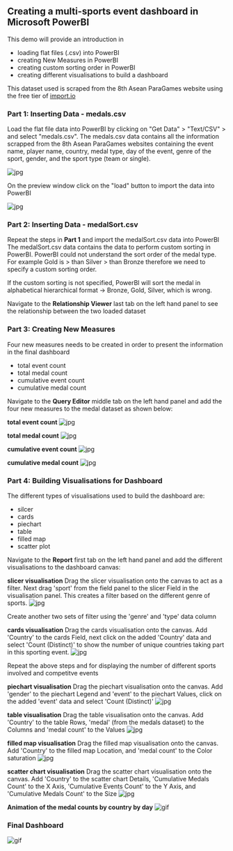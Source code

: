 ## Creating a multi-sports event dashboard in Microsoft PowerBI ##

This demo will provide an introduction in  
- loading flat files (.csv) into PowerBI 
- creating New Measures in PowerBI
- creating custom sorting order in PowerBI
- creating different visualisations to build a dashboard 

This dataset used is scraped from the 8th Asean ParaGames website using the free tier of [import.io](https://www.import.io/)  

### Part 1: Inserting Data - medals.csv ###

Load the flat file data into PowerBI by clicking on "Get Data" > "Text/CSV" > and select "medals.csv".
The medals.csv data contains all the information scrapped from the 8th Asean ParaGames websites containing the event name, player name, country, medal type, day of the event, genre of the sport, gender, and the sport type (team or single). 

![jpg](images/InsertData.jpg)

On the preview window click on the "load" button to import the data into PowerBI

![jpg](images/InsertData2.jpg)

### Part 2: Inserting Data - medalSort.csv ###

Repeat the steps in **Part 1** and import the medalSort.csv data into PowerBI
The medalSort.csv data contains the data to perform custom sorting in PowerBI. PowerBI could not understand the sort order of the medal type. For example Gold is > than Silver > than Bronze therefore we need to specify a custom sorting order.

If the custom sorting is not specified, PowerBI will sort the medal in alphabetical hierarchical format -> Bronze, Gold, Silver, which is wrong.

Navigate to the **Relationship Viewer** last tab on the left hand panel to see the relationship between the two loaded dataset

### Part 3: Creating New Measures ###

Four new measures needs to be created in order to present the information in the final dashboard
- total event count
- total medal count
- cumulative event count
- cumulative medal count 

Navigate to the **Query Editor** middle tab on the left hand panel and add the four new measures to the medal dataset as shown below:

**total event count**
![jpg](images/NewMeasure-EventCount.jpg)

**total medal count**
![jpg](images/NewMeasure-MedalCount.jpg)

**cumulative event count**
![jpg](images/NewMeasures-CumulativeEventCount.jpg)

**cumulative medal count**
![jpg](images/NewMeasures-CumulativeMedalCount.jpg)

### Part 4: Building Visualisations for Dashboard ###

The different types of visualisations used to build the dashboard are:
- silcer
- cards
- piechart
- table
- filled map
- scatter plot

Navigate to the **Report** first tab on the left hand panel and add the different visualisations to the dashboard canvas:

**slicer visualisation**
Drag the slicer visualisation onto the canvas to act as a filter. Next drag 'sport' from the field panel to the slicer Field in the visualisation panel. This creates a filter based on the different genre of sports. 
![jpg](images/Viz-slicer.jpg)

Create another two sets of filter using the 'genre' and 'type' data column

**cards visualisation**
Drag the cards visualisation onto the canvas. Add 'Country' to the cards Field, next click on the added 'Country' data and select 'Count (Distinct)' to show the number of unique countries taking part in this sporting event. 
![jpg](images/Viz-slicer.jpg)

Repeat the above steps and for displaying the number of different sports involved and competitve events

**piechart visualisation**
Drag the piechart visualisation onto the canvas. Add 'gender' to the piechart Legend and 'event' to the piechart Values, click on the added 'event' data and select 'Count (Distinct)'
![jpg](images/Viz-piechart.jpg)

**table visualisation**
Drag the table visualisation onto the canvas. Add 'Country' to the table Rows, 'medal' (from the medals dataset) to the Columns and 'medal count' to the Values
![jpg](images/Viz-table.jpg)

**filled map visualisation**
Drag the filled map visualisation onto the canvas. Add 'Country' to the filled map Location, and 'medal count' to the Color saturation
![jpg](images/Viz-filledmap.jpg)

**scatter chart visualisation**
Drag the scatter chart visualisation onto the canvas. Add 'Country' to the scatter chart Details, 'Cumulative Medals Count' to the X Axis, 'Cumulative Events Count' to the Y Axis, and 'Cumulative Medals Count' to the Size
![jpg](images/Viz-scatter.jpg)

**Animation of the medal counts by country by day**
![gif](images/Cumulate-Medals.gif)

### Final Dashboard ###
![gif](images/FinalDashboard.jpg)
